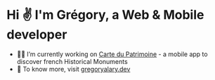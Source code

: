 # Hi ✌️ I'm Grégory, a Web & Mobile developer

- 👨‍💻 I’m currently working on [Carte du Patrimoine](https://www.carte-du-patrimoine.com) - a mobile app to discover french Historical Monuments
- 🔭 To know more, visit [gregoryalary.dev](https://www.gregoryalary.dev)
